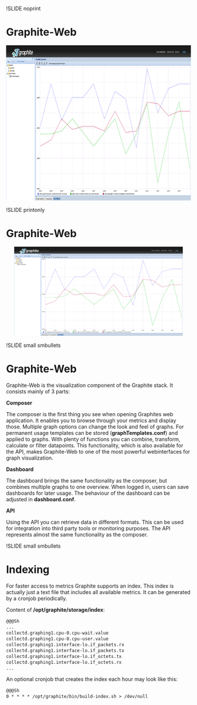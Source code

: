!SLIDE noprint
# Graphite-Web

<center><img src="./_images/graphite-web.png" style="width:800px;height:423px;"/></center>


!SLIDE printonly
# Graphite-Web

<center><img src="./_images/graphite-web.png" style="width:460px;height:243px;"/></center>


!SLIDE small smbullets
# Graphite-Web

Graphite-Web is the visualization component of the Graphite stack. It consists mainly of 3 parts:

**Composer**

The composer is the first thing you see when opening Graphites web application. It enables you to browse through your metrics and display those. Multiple graph options can change the look and feel of graphs. For permanent usage templates can be stored (**graphTemplates.conf**) and applied to graphs. With plenty of functions you can combine, transform, calculate or filter datapoints. This functionality, which is also available for the API, makes Graphite-Web to one of the most powerful webinterfaces for graph visualization.

**Dashboard**

The dashboard brings the same functionality as the composer, but combines multiple graphs to one overview. When logged in, users can save dashboards for later usage. The behaviour of the dashboard can be adjusted in **dashboard.conf**.

**API**

Using the API you can retrieve data in different formats. This can be used for integration into third party tools or monitoring purposes. The API represents almost the same functionality as the composer.


!SLIDE small smbullets
# Indexing

For faster access to metrics Graphite supports an index. This index is actually just a text file that includes all available metrics. It can be generated by a cronjob periodically.

Content of **/opt/graphite/storage/index**:

    @@@Sh
    ...
    collectd.graphing1.cpu-0.cpu-wait.value
    collectd.graphing1.cpu-0.cpu-user.value
    collectd.graphing1.interface-lo.if_packets.rx
    collectd.graphing1.interface-lo.if_packets.tx
    collectd.graphing1.interface-lo.if_octets.tx
    collectd.graphing1.interface-lo.if_octets.rx
    ...

An optional cronjob that creates the index each hour may look like this:

    @@@Sh
    0 * * * * /opt/graphite/bin/build-index.sh > /dev/null
